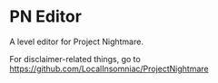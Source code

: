 # PN Editor
 A level editor for Project Nightmare.

For disclaimer-related things, go to https://github.com/LocalInsomniac/ProjectNightmare
